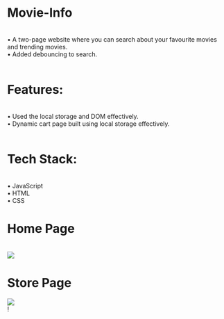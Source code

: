 <h1>Movie-Info</h1><br>
• A two-page website where you can search about your favourite movies and trending movies. <br>
• Added debouncing to search.
<br>
<br>
<h1>Features:</h1><br>
• Used the local storage and DOM effectively. <br>
• Dynamic cart page built using local storage effectively.
<br>
<br>
<h1>Tech Stack:</h1> <br>
• JavaScript <br>
• HTML <br>
• CSS <br>

<h1>Home Page</h1>

<br>
<img src="https://user-images.githubusercontent.com/93468404/165935612-825f4828-51b6-465c-91e2-40b18c48394c.png">
<br>


<h1>Store Page</h1>
<img src="https://user-images.githubusercontent.com/93468404/165935190-e9960cab-e0ec-4140-a86a-de1b485cbdca.png">
<br>!

<br>

